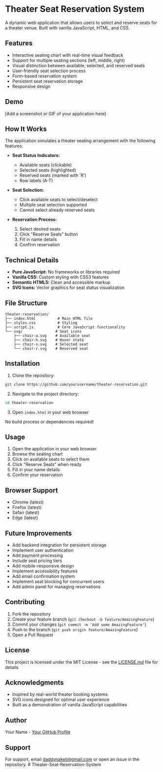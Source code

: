 # Theater Seat Reservation System

A dynamic web application that allows users to select and reserve seats for a theater venue. Built with vanilla JavaScript, HTML, and CSS.

## Features

- Interactive seating chart with real-time visual feedback
- Support for multiple seating sections (left, middle, right)
- Visual distinction between available, selected, and reserved seats
- User-friendly seat selection process
- Form-based reservation system
- Persistent seat reservation storage
- Responsive design

## Demo

[Add a screenshot or GIF of your application here]

## How It Works

The application simulates a theater seating arrangement with the following features:

- **Seat Status Indicators:**

  - Available seats (clickable)
  - Selected seats (highlighted)
  - Reserved seats (marked with 'R')
  - Row labels (A-T)

- **Seat Selection:**

  - Click available seats to select/deselect
  - Multiple seat selection supported
  - Cannot select already reserved seats

- **Reservation Process:**
  1. Select desired seats
  2. Click "Reserve Seats" button
  3. Fill in name details
  4. Confirm reservation

## Technical Details

- **Pure JavaScript:** No frameworks or libraries required
- **Vanilla CSS:** Custom styling with CSS3 features
- **Semantic HTML5:** Clean and accessible markup
- **SVG Icons:** Vector graphics for seat status visualization

## File Structure

```
theater-reservation/
├── index.html          # Main HTML file
├── styles.css          # Styling
├── script.js           # Core JavaScript functionality
└── svg/               # Seat icons
    ├── chair-a.svg    # Available seat
    ├── chair-h.svg    # Hover state
    ├── chair-s.svg    # Selected seat
    └── chair-r.svg    # Reserved seat
```

## Installation

1. Clone the repository:

```bash
git clone https://github.com/yourusername/theater-reservation.git
```

2. Navigate to the project directory:

```bash
cd theater-reservation
```

3. Open `index.html` in your web browser

No build process or dependencies required!

## Usage

1. Open the application in your web browser
2. Browse the seating chart
3. Click on available seats to select them
4. Click "Reserve Seats" when ready
5. Fill in your name details
6. Confirm your reservation

## Browser Support

- Chrome (latest)
- Firefox (latest)
- Safari (latest)
- Edge (latest)

## Future Improvements

- Add backend integration for persistent storage
- Implement user authentication
- Add payment processing
- Include seat pricing tiers
- Add mobile-responsive design
- Implement accessibility features
- Add email confirmation system
- Implement seat blocking for concurrent users
- Add admin panel for managing reservations

## Contributing

1. Fork the repository
2. Create your feature branch (`git checkout -b feature/AmazingFeature`)
3. Commit your changes (`git commit -m 'Add some AmazingFeature'`)
4. Push to the branch (`git push origin feature/AmazingFeature`)
5. Open a Pull Request

## License

This project is licensed under the MIT License - see the [LICENSE.md](LICENSE.md) file for details

## Acknowledgments

- Inspired by real-world theater booking systems
- SVG icons designed for optimal user experience
- Built as a demonstration of vanilla JavaScript capabilities

## Author

Your Name - [Your GitHub Profile](https://github.com/DManLucas)

## Support

For support, email daddynakeli@gmail.com or open an issue in the repository.
#   T h e a t e r - S e a t - R e s e r v a t i o n - S y s t e m 
 
 
